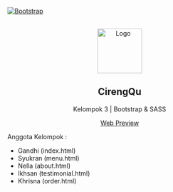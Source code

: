 [![Bootstrap][Bootstrap.com]][Bootstrap-url]

<!-- PROJECT LOGO -->
<br />
<div align="center">
  <a href="https://github.com/nellaadrs/Kel3_BootstrapSASS">
    <img src="https://cdn.discordapp.com/attachments/875383813411311627/1154626194134806598/CirengQu_Logo2.png" alt="Logo" width="100" height="100">
  </a>

  <h2 align="center">CirengQu</h2>
  <p align="center">Kelompok 3 | Bootstrap & SASS</p>
  <a href="https://nellaadrs.github.io/Kel3_BootstrapSASS/index.html" align="center">Web Preview</a>
  <br>
</div>

<div>
  <p>Anggota Kelompok :</p>
  <ul> 
    <li>Gandhi (index.html) </li>
    <li>Syukran (menu.html)</li>
    <li>Nella (about.html)</li>
    <li>Ikhsan (testimonial.html)</li>
    <li>Khrisna (order.html)</li>
  </ul>
</div>

[Bootstrap.com]: https://img.shields.io/badge/Bootstrap-563D7C?style=for-the-badge&logo=bootstrap&logoColor=white
[Bootstrap-url]: https://getbootstrap.com
